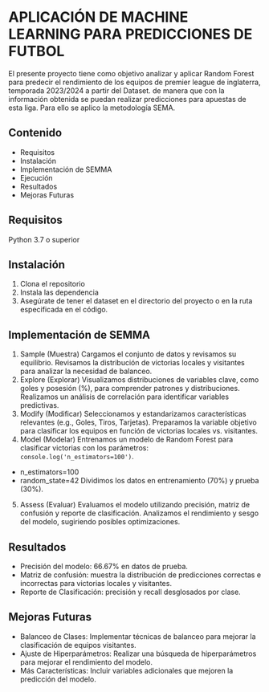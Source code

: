 # APLICACIÓN DE MACHINE LEARNING PARA PREDICCIONES DE FUTBOL
El presente proyecto tiene como objetivo analizar y aplicar Random Forest para predecir el rendimiento de los equipos de premier league de inglaterra, temporada 2023/2024 a partir del Dataset. de manera que con la información obtenida se puedan realizar predicciones para apuestas de esta liga. Para ello se aplico la metodología SEMA.
## Contenido
- Requisitos
- Instalación
- Implementación de SEMMA
- Ejecución
- Resultados
- Mejoras Futuras

## Requisitos
Python 3.7 o superior
## Instalación
1. Clona el repositorio
2. Instala las dependencia
3. Asegúrate de tener el dataset en el directorio del proyecto o en la ruta especificada en el código.


## Implementación de SEMMA
1. Sample (Muestra)
Cargamos el conjunto de datos y revisamos su equilibrio.
Revisamos la distribución de victorias locales y visitantes para analizar la necesidad de balanceo.
2. Explore (Explorar)
Visualizamos distribuciones de variables clave, como goles y posesión (%), para comprender patrones y distribuciones.
Realizamos un análisis de correlación para identificar variables predictivas.
3. Modify (Modificar)
Seleccionamos y estandarizamos características relevantes (e.g., Goles, Tiros, Tarjetas).
Preparamos la variable objetivo para clasificar los equipos en función de victorias locales vs. visitantes.
4. Model (Modelar)
Entrenamos un modelo de Random Forest para clasificar victorias con los parámetros:
`console.log('n_estimators=100')`.
- n_estimators=100
- random_state=42
Dividimos los datos en entrenamiento (70%) y prueba (30%).
5. Assess (Evaluar)
Evaluamos el modelo utilizando precisión, matriz de confusión y reporte de clasificación.
Analizamos el rendimiento y sesgo del modelo, sugiriendo posibles optimizaciones.

## Resultados
- Precisión del modelo: 66.67% en datos de prueba.
- Matriz de confusión: muestra la distribución de predicciones correctas e incorrectas para victorias locales y visitantes.
- Reporte de Clasificación: precisión y recall desglosados por clase.
## Mejoras Futuras
- Balanceo de Clases: Implementar técnicas de balanceo para mejorar la clasificación de equipos visitantes.
- Ajuste de Hiperparámetros: Realizar una búsqueda de hiperparámetros para mejorar el rendimiento del modelo.
- Más Características: Incluir variables adicionales que mejoren la predicción del modelo.
